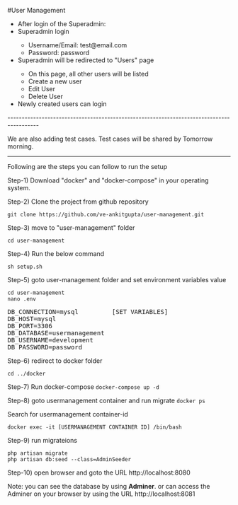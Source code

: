 #User Management
<ul>
  <li>After login of the Superadmin:</li>
  <li>Superadmin login</li>
  <ul>
    <li>Username/Email: test@email.com</li>
    <li>Password: password</li>
  </ul>
  <li>Superadmin will be redirected to "Users" page</li>
  <ul>
    <li>On this page, all other users will be listed</li>
    <li>Create a new user</li>
    <li>Edit User</li>
    <li>Delete User</li>
  </ul>  
  <li>Newly created users can login</li>
</ul>
-----------------------------------------------------------------------------------------

We are also adding test cases. Test cases will be shared by Tomorrow morning.

-----------------------------------------------------------------------------------------

Following are the steps you can follow to run the setup

Step-1) Download "docker" and "docker-compose" in your operating system.

Step-2) Clone the project from github repository

```git clone https://github.com/ve-ankitgupta/user-management.git```

Step-3) move to "user-management" folder

```cd user-management```

Step-4) Run the below command

```sh setup.sh```

Step-5) goto user-management folder and set environment variables value

```
cd user-management
nano .env
```
<pre>
DB_CONNECTION=mysql         [SET VARIABLES]
DB_HOST=mysql
DB_PORT=3306
DB_DATABASE=usermanagement
DB_USERNAME=development
DB_PASSWORD=password
</pre>

Step-6) redirect to docker folder

```cd ../docker```

Step-7) Run docker-compose
```docker-compose up -d```

Step-8) goto usermanagement container and run migrate
```docker ps```

Search for usermanagement container-id

```docker exec -it [USERMANAGEMENT CONTAINER ID] /bin/bash```

Step-9) run migrateions
```
php artisan migrate
php artisan db:seed --class=AdminSeeder
```

Step-10) open browser and goto the URL
http://localhost:8080


Note: you can see the database by using <b>Adminer</b>. or can access the Adminer on your browser by using the URL
http://localhost:8081
